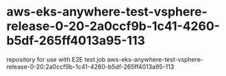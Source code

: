# aws-eks-anywhere-test-vsphere-release-0-20-2a0ccf9b-1c41-4260-b5df-265ff4013a95-113
repository for use with E2E test job aws-eks-anywhere-test-vsphere-release-0-20:2a0ccf9b-1c41-4260-b5df-265ff4013a95-113
